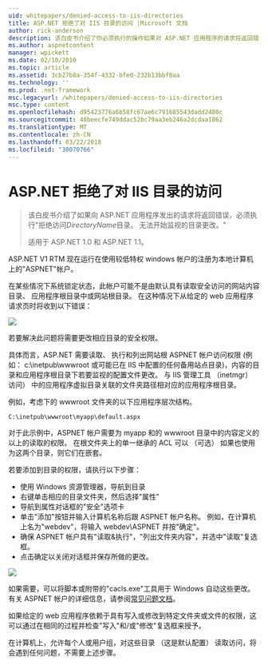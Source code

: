 ```yaml
---
uid: whitepapers/denied-access-to-iis-directories
title: ASP.NET 拒绝了对 IIS 目录的访问 |Microsoft 文档
author: rick-anderson
description: 该白皮书介绍了你必须执行的操作如果对 ASP.NET 应用程序的请求将返回错误，"拒绝访问 DirectoryName 目录。 未能 s...
ms.author: aspnetcontent
manager: wpickett
ms.date: 02/10/2010
ms.topic: article
ms.assetid: 3cb27b8a-354f-4332-bfe0-232b13bbf8aa
ms.technology: ''
ms.prod: .net-framework
msc.legacyurl: /whitepapers/denied-access-to-iis-directories
msc.type: content
ms.openlocfilehash: d95423776a6b58fc67ae6c791685543dadd2480c
ms.sourcegitcommit: 48beecfe749ddac52bc79aa3eb246a2dcdaa1862
ms.translationtype: MT
ms.contentlocale: zh-CN
ms.lasthandoff: 03/22/2018
ms.locfileid: "30070766"
---
```

<a name="aspnet-denied-access-to-iis-directories"></a>ASP.NET 拒绝了对 IIS 目录的访问
====================
> 该白皮书介绍了如果向 ASP.NET 应用程序发出的请求将返回错误，必须执行"拒绝访问*DirectoryName*目录。 无法开始监视的目录更改。"
> 
> 适用于 ASP.NET 1.0 和 ASP.NET 1.1。


ASP.NET V1 RTM 现在运行在使用较低特权 windows 帐户的注册为本地计算机上的"ASPNET"帐户。

在某些情况下系统锁定状态，此帐户可能不是由默认具有读取安全访问的网站内容目录、 应用程序根目录中或网站根目录。 在这种情况下从给定的 web 应用程序请求页时将收到以下错误：

![](denied-access-to-iis-directories/_static/image1.jpg)

若要解决此问题将需要更改相应目录的安全权限。

具体而言，ASP.NET 需要读取、 执行和列出网站根 ASPNET 帐户访问权限 (例如： c:\inetpub\wwwroot 或可能已在 IIS 中配置的任何备用站点目录)，内容的目录和应用程序根目录下若要监视的配置文件更改。 与 IIS 管理工具 （inetmgr） 访问） 中的应用程序虚拟目录关联的文件夹路径相对应的应用程序根目录。

例如，考虑下的 wwwroot 文件夹的以下应用程序层次结构。

`C:\inetpub\wwwroot\myapp\default.aspx`

对于此示例中，ASPNET 帐户需要为 myapp 和的 wwwroot 目录中的内容定义的以上的读取的权限。 在根文件夹上的单一继承的 ACL 可以 （可选） 如果也使用为这两个目录，则它们在嵌套。

若要添加到目录的权限，请执行以下步骤：

- 使用 Windows 资源管理器，导航到目录
- 右键单击相应的目录文件夹，然后选择"属性"
- 导航到属性对话框的"安全"选项卡
- 单击"添加"按钮并输入计算机名称后跟 ASPNET 帐户名称。 例如，在计算机上名为"webdev"，将输入 webdev\ASPNET 并按"确定"。
- 确保 ASPNET 帐户具有"读取&amp;执行"，"列出文件夹内容"，并选中"读取"复选框。
- 点击确定以关闭对话框并保存所做的更改。

![](denied-access-to-iis-directories/_static/image2.jpg)

如果需要，可以将脚本或附带的"cacls.exe"工具用于 Windows 自动这些更改。 有关 ASPNET 帐户的详细信息，请参阅[常见问题文档](https://go.microsoft.com/fwlink/?LinkId=5828)。

如果给定的 web 应用程序依赖于具有写入或修改到特定文件夹或文件的权限，这可以通过在相同的过程并检查"写入"和/或"修改"复选框来授予。

在计算机上，允许每个人或用户组，对这些目录 （这是默认配置） 读取访问，将会遇到任何问题，不需要上述步骤。
